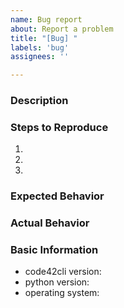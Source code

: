 ```yaml
---
name: Bug report
about: Report a problem
title: "[Bug] "
labels: 'bug'
assignees: ''

---
```

### Description

### Steps to Reproduce

1.
2.
3.

### Expected Behavior
<!-- What did you expect to happen when you did the above? -->

### Actual Behavior
<!-- What actually happened when you did the above? -->

### Basic Information

- code42cli version: <!-- get the version using `pip show code42cli`-->
- python version: <!-- get the version using `python --version`-->
- operating system:

